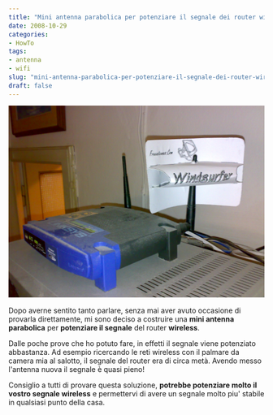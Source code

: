 ```yaml
---
title: "Mini antenna parabolica per potenziare il segnale dei router wireless"
date: 2008-10-29
categories: 
- HowTo
tags: 
- antenna
- wifi
slug: "mini-antenna-parabolica-per-potenziare-il-segnale-dei-router-wireless"
draft: false
---
```


[![team splash](29102008769.jpg)](teams-splash-announcement.png)

Dopo averne sentito tanto parlare, senza mai aver avuto occasione di provarla
direttamente, mi sono deciso a costruire una **mini antenna parabolica**
per **potenziare il segnale** del router **wireless**.

Dalle poche prove che ho potuto fare, in effetti il segnale viene
potenziato abbastanza. Ad esempio ricercando le reti wireless con il
palmare da camera mia al salotto, il segnale del router era di circa
metà. Avendo messo l'antenna nuova il segnale è quasi pieno!

Consiglio a tutti di provare questa soluzione, **potrebbe potenziare
molto il vostro segnale wireless** e permettervi di avere un segnale
molto piu' stabile in qualsiasi punto della casa.

